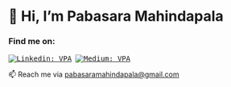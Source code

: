 # 👋 Hi, I’m Pabasara Mahindapala 

### Find me on: 
<kbd>[![Linkedin: VPA](https://img.shields.io/badge/linkedin-%230077B5.svg?&style=for-the-badge&logo=linkedin&logoColor=white)](https://www.linkedin.com/in/pabasara-mahindapala/)</kbd> 
&nbsp;<kbd>[![Medium: VPA](https://img.shields.io/badge/Medium-12100E?style=for-the-badge&logo=medium&logoColor=white)](https://medium.com/@pabasaramahindapala/)</kbd>
<!---
## 🚀 I’m skilled in
<p align="left">  
  <a href="https://git-scm.com/" target="_blank"> <img src="https://www.vectorlogo.zone/logos/git-scm/git-scm-icon.svg" alt="git" width="40" height="40"/> </a>
  --->

<!--<img src="https://github-readme-stats.vercel.app/api?username=pabasara-mahindapala&show_icons=true&theme=buefy&count_private=true" alt="Github stats" width="420"/>&nbsp;-->
<!--img src="https://github-readme-stats.vercel.app/api/top-langs/?username=pabasara-mahindapala&layout=compact&theme=buefy" alt="Most used languages" height="165"-->

📫 Reach me via pabasaramahindapala@gmail.com

<!---
pabasara-mahindapala/pabasara-mahindapala is a ✨ special ✨ repository because its `README.md` (this file) appears on your GitHub profile.
You can click the Preview link to take a look at your changes.
--->

